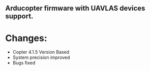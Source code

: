## Arducopter firmware with UAVLAS devices support.
# Changes: 
* Copter 4.1.5 Version Based
* System precision improved
* Bugs fixed 